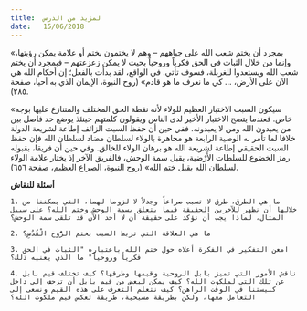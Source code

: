 ```yaml
---
title:  لمزيد من الدرس
date:   15/06/2018
---
```


«بمجرد أن يختم شعب الله على جباههم – وهم لا يختمون بختم أو علامة يمكن رؤيتها، وإنما من خلال الثبات في الحق فكرياً وروحياً بحيث لا يمكن زعزعتهم – فبمجرد أن يختم شعب الله ويستعدوا للغربلة، فسوف تأتي. في الواقع، لقد بدأت بالفعل؛ إن أحكام الله هي الآن على الأرض، ... كي ما نعرف ما هو قادم» (روح النبوة، الإيمان الذي به أحيا، صفحة ٢٨٥).

«سيكون السبت الاختبار العظيم للولاء لأنه نقطة الحق المختلف والمتنازع عليها بوجه خاص. فعندما يتضح الاختبار الأخير لدى الناس ويقولون كلمتهم حينئذ يوضع حد فاصل بين من يعبدون الله ومن لا يعبدونه. ففي حين أن حفظ السبت الزائف إطاعة لشريعة الدولة خلافا لما تأمر به الوصية الرابعة هو مجاهرة بالولاء لسلطان مضاد لسلطان الله فإن حفظ السبت الحقيقي إطاعة لشريعة الله هو برهان الولاء للخالق. وفي حين أن فريقا، بقبوله رمز الخضوع للسلطات الأَرْضية، يقبل سمة الوحش، فالفريق الآخر إذ يختار علامة الولاء لسلطان الله يقبل ختم الله» (روح النبوة، الصراع العظيم، صفحة ٦٥٦).

**أسئلة للنقاش**

`1.	ما هي الطرق، طرق لا تسبب صراعاً وجدلاً لا لزوما لهما، التي يمكننا من خلالها أن نظهر للآخرين الحقيقة فيما يتعلق بسمة الوحش وختم الله؟ على سبيل المثال، لماذا يجب أن نؤكد على حقيقة أن لا أحد الآن قد تلقى سمة الوحش؟`

`2.	ما هي العلاقة التي تربط السبت بختم الرُّوح الْقُدُسِ؟ `

`3.	امعن التفكير في الفكرة أعلاه حول ختم الله باعتباره "الثبات في الحق فكرياً وروحياً" ما الذي يعنيه ذلك؟ `

`4.	ناقش الأمور التي تميز بابل الروحية وقيمها وطرقها؟ كيف تختلف قيم بابل عن تلك التي لملكوت الله؟ كيف يمكن لبعض من قيم بابل أن تزحف إلى داخل كنيستنا في الوقت الراهن؟ كيف نتعلم التعرف على هذه القيم ونسعى إلى التعامل معها، ولكن بطريقة مسيحية، طريقة تعكس قيم ملكوت الله؟ `